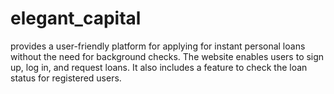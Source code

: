 # elegant_capital
provides a user-friendly platform for applying for instant personal loans without the need for background checks. The website enables users to sign up, log in, and request loans. It also includes a feature to check the loan status for registered users.
